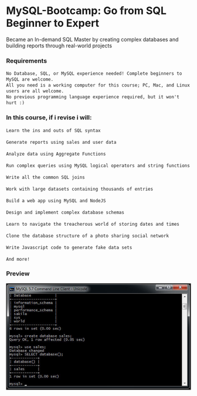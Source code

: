 # MySQL-Bootcamp: Go from SQL Beginner to Expert
Became an In-demand SQL Master by creating complex databases and building reports through real-world projects

### Requirements
	No Database, SQL, or MySQL experience needed! Complete beginners to MySQL are welcome.
	All you need is a working computer for this course; PC, Mac, and Linux users are all welcome.
	No previous programming language experience required, but it won't hurt :)


### In this course, if i revise i will:

	Learn the ins and outs of SQL syntax

	Generate reports using sales and user data

	Analyze data using Aggregate Functions

	Run complex queries using MySQL logical operators and string functions

	Write all the common SQL joins

	Work with large datasets containing thousands of entries

	Build a web app using MySQL and NodeJS

	Design and implement complex database schemas

	Learn to navigate the treacherous world of storing dates and times

	Clone the database structure of a photo sharing social network

	Write Javascript code to generate fake data sets

	And more!

### Preview
<img src="Section 1 Introduction/1.jpg">
